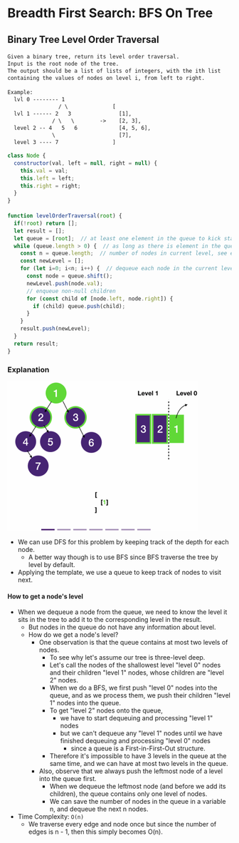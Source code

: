# Breadth First Search: BFS On Tree
## Binary Tree Level Order Traversal
```
Given a binary tree, return its level order traversal.
Input is the root node of the tree.
The output should be a list of lists of integers, with the ith list containing the values of nodes on level i, from left to right.

Example:
  lvl 0 -------- 1
                / \              [
  lvl 1 ------ 2   3               [1],
              / \   \        ->    [2, 3],
  level 2 -- 4   5   6             [4, 5, 6],
              \                    [7],
  level 3 ---- 7                 ]
```
```javascript
class Node {
  constructor(val, left = null, right = null) {
    this.val = val;
    this.left = left;
    this.right = right;
  }
}

function levelOrderTraversal(root) {
  if(!root) return [];
  let result = [];
  let queue = [root];  // at least one element in the queue to kick start bfs
  while (queue.length > 0) {  // as long as there is element in the queue
    const n = queue.length;  // number of nodes in current level, see explanation above
    const newLevel = [];
    for (let i=0; i<n; i++) {  // dequeue each node in the current level
      const node = queue.shift();
      newLevel.push(node.val);
      // enqueue non-null children
      for (const child of [node.left, node.right]) {
        if (child) queue.push(child);
      }
    }
    result.push(newLevel);
  }
  return result;
}
```
### Explanation

![bfsLevelOrderTraversal](../../images/bfsLevelOrderTraversal.gif)

- We can use DFS for this problem by keeping track of the depth for each node.
  - A better way though is to use BFS since BFS traverse the tree by level by default.
- Applying the template, we use a queue to keep track of nodes to visit next.
#### How to get a node's level
- When we dequeue a node from the queue, we need to know the level it sits in the tree to add it to the corresponding level in the result.
  - But nodes in the queue do not have any information about level.
  - How do we get a node's level?
    - One observation is that the queue contains at most two levels of nodes.
      - To see why let's assume our tree is three-level deep.
      - Let's call the nodes of the shallowest level "level 0" nodes and their children "level 1" nodes, whose children are "level 2" nodes.
      - When we do a BFS, we first push "level 0" nodes into the queue, and as we process them, we push their children "level 1" nodes into the queue.
      - To get "level 2" nodes onto the queue,
        - we have to start dequeuing and processing "level 1" nodes
        - but we can't dequeue any "level 1" nodes until we have finished dequeuing and processing "level 0" nodes
          - since a queue is a First-in-First-Out structure.
      - Therefore it's impossible to have 3 levels in the queue at the same time, and we can have at most two levels in the queue.
    - Also, observe that we always push the leftmost node of a level into the queue first.
      - When we dequeue the leftmost node (and before we add its children), the queue contains only one level of nodes.
      - We can save the number of nodes in the queue in a variable n, and dequeue the next n nodes.
- Time Complexity: `O(n)`
  - We traverse every edge and node once but since the number of edges is n - 1, then this simply becomes O(n).
